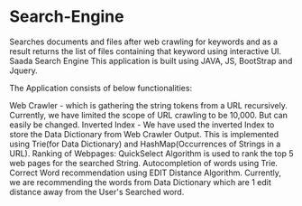 # Search-Engine
Searches documents and files after web crawling for keywords and as a result returns the list of files containing that keyword using interactive UI.
Saada Search Engine
This application is built using JAVA, JS, BootStrap and Jquery.

The Application consists of below functionalities:

Web Crawler - which is gathering the string tokens from a URL recursively. Currently, we have limited the scope of URL crawling to be 10,000. But can easily be changed.
Inverted Index - We have used the inverted Index to store the Data Dictionary from Web Crawler Output. This is implemented using Trie(for Data Dictionary) and HashMap(Occurrences of Strings in a URL).
Ranking of Webpages: QuickSelect Algorithm is used to rank the top 5 web pages for the searched String.
Autocompletion of words using Trie.
Correct Word recommendation using EDIT Distance Algorithm. Currently, we are recommending the words from Data Dictionary which are 1 edit distance away from the User's Searched word.
